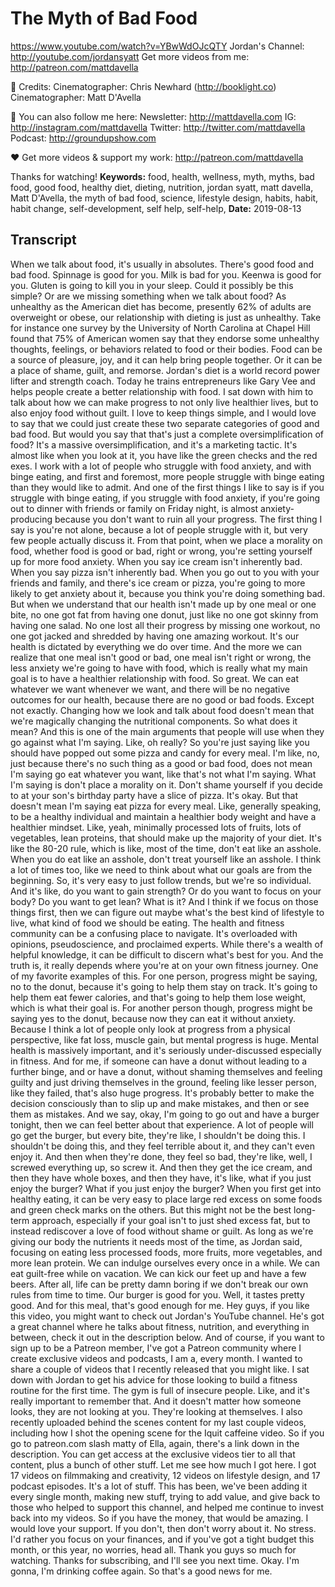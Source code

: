 # The Myth of Bad Food
https://www.youtube.com/watch?v=YBwWdOJcQTY
Jordan's Channel:  http://youtube.com/jordansyatt
Get more videos from me:  http://patreon.com/mattdavella

🎥 Credits:
Cinematographer: Chris Newhard (http://booklight.co)
Cinematographer: Matt D'Avella

💯 You can also follow me here:
Newsletter:  http://mattdavella.com
IG:  http://instagram.com/mattdavella
Twitter:  http://twitter.com/mattdavella
Podcast:  http://groundupshow.com

❤️ Get more videos & support my work:
http://patreon.com/mattdavella

Thanks for watching!
**Keywords:** food, health, wellness, myth, myths, bad food, good food, healthy diet, dieting, nutrition, jordan syatt, matt davella, Matt D'Avella, the myth of bad food, science, lifestyle design, habits, habit, habit change, self-development, self help, self-help, 
**Date:** 2019-08-13

## Transcript
 When we talk about food, it's usually in absolutes. There's good food and bad food. Spinnage is good for you. Milk is bad for you. Keenwa is good for you. Gluten is going to kill you in your sleep. Could it possibly be this simple? Or are we missing something when we talk about food? As unhealthy as the American diet has become, presently 62% of adults are overweight or obese, our relationship with dieting is just as unhealthy. Take for instance one survey by the University of North Carolina at Chapel Hill found that 75% of American women say that they endorse some unhealthy thoughts, feelings, or behaviors related to food or their bodies. Food can be a source of pleasure, joy, and it can help bring people together. Or it can be a place of shame, guilt, and remorse. Jordan's diet is a world record power lifter and strength coach. Today he trains entrepreneurs like Gary Vee and helps people create a better relationship with food. I sat down with him to talk about how we can make progress to not only live healthier lives, but to also enjoy food without guilt. I love to keep things simple, and I would love to say that we could just create these two separate categories of good and bad food. But would you say that that's just a complete oversimplification of food? It's a massive oversimplification, and it's a marketing tactic. It's almost like when you look at it, you have like the green checks and the red exes. I work with a lot of people who struggle with food anxiety, and with binge eating, and first and foremost, more people struggle with binge eating than they would like to admit. And one of the first things I like to say is if you struggle with binge eating, if you struggle with food anxiety, if you're going out to dinner with friends or family on Friday night, is almost anxiety-producing because you don't want to ruin all your progress. The first thing I say is you're not alone, because a lot of people struggle with it, but very few people actually discuss it. From that point, when we place a morality on food, whether food is good or bad, right or wrong, you're setting yourself up for more food anxiety. When you say ice cream isn't inherently bad. When you say pizza isn't inherently bad. When you go out to you with your friends and family, and there's ice cream or pizza, you're going to more likely to get anxiety about it, because you think you're doing something bad. But when we understand that our health isn't made up by one meal or one bite, no one got fat from having one donut, just like no one got skinny from having one salad. No one lost all their progress by missing one workout, no one got jacked and shredded by having one amazing workout. It's our health is dictated by everything we do over time. And the more we can realize that one meal isn't good or bad, one meal isn't right or wrong, the less anxiety we're going to have with food, which is really what my main goal is to have a healthier relationship with food. So great. We can eat whatever we want whenever we want, and there will be no negative outcomes for our health, because there are no good or bad foods. Except not exactly. Changing how we look and talk about food doesn't mean that we're magically changing the nutritional components. So what does it mean? And this is one of the main arguments that people will use when they go against what I'm saying. Like, oh really? So you're just saying like you should have popped out some pizza and candy for every meal. I'm like, no, just because there's no such thing as a good or bad food, does not mean I'm saying go eat whatever you want, like that's not what I'm saying. What I'm saying is don't place a morality on it. Don't shame yourself if you decide to at your son's birthday party have a slice of pizza. It's okay. But that doesn't mean I'm saying eat pizza for every meal. Like, generally speaking, to be a healthy individual and maintain a healthier body weight and have a healthier mindset. Like, yeah, minimally processed lots of fruits, lots of vegetables, lean proteins, that should make up the majority of your diet. It's like the 80-20 rule, which is like, most of the time, don't eat like an asshole. When you do eat like an asshole, don't treat yourself like an asshole. I think a lot of times too, like we need to think about what our goals are from the beginning. So, it's very easy to just follow trends, but we're so individual. And it's like, do you want to gain strength? Or do you want to focus on your body? Do you want to get lean? What is it? And I think if we focus on those things first, then we can figure out maybe what's the best kind of lifestyle to live, what kind of food we should be eating. The health and fitness community can be a confusing place to navigate. It's overloaded with opinions, pseudoscience, and proclaimed experts. While there's a wealth of helpful knowledge, it can be difficult to discern what's best for you. And the truth is, it really depends where you're at on your own fitness journey. One of my favorite examples of this. For one person, progress might be saying, no to the donut, because it's going to help them stay on track. It's going to help them eat fewer calories, and that's going to help them lose weight, which is what their goal is. For another person though, progress might be saying yes to the donut, because now they can eat it without anxiety. Because I think a lot of people only look at progress from a physical perspective, like fat loss, muscle gain, but mental progress is huge. Mental health is massively important, and it's seriously under-discussed especially in fitness. And for me, if someone can have a donut without leading to a further binge, and or have a donut, without shaming themselves and feeling guilty and just driving themselves in the ground, feeling like lesser person, like they failed, that's also huge progress. It's probably better to make the decision consciously than to slip up and make mistakes, and then or see them as mistakes. And we say, okay, I'm going to go out and have a burger tonight, then we can feel better about that experience. A lot of people will go get the burger, but every bite, they're like, I shouldn't be doing this. I shouldn't be doing this, and they feel terrible about it, and they can't even enjoy it. And then when they're done, they feel so bad, they're like, well, I screwed everything up, so screw it. And then they get the ice cream, and then they have whole boxes, and then they have, it's like, what if you just enjoy the burger? What if you just enjoy the burger? When you first get into healthy eating, it can be very easy to place large red excess on some foods and green check marks on the others. But this might not be the best long-term approach, especially if your goal isn't to just shed excess fat, but to instead rediscover a love of food without shame or guilt. As long as we're giving our body the nutrients it needs most of the time, as Jordan said, focusing on eating less processed foods, more fruits, more vegetables, and more lean protein. We can indulge ourselves every once in a while. We can eat guilt-free while on vacation. We can kick our feet up and have a few beers. After all, life can be pretty damn boring if we don't break our own rules from time to time. Our burger is good for you. Well, it tastes pretty good. And for this meal, that's good enough for me. Hey guys, if you like this video, you might want to check out Jordan's YouTube channel. He's got a great channel where he talks about fitness, nutrition, and everything in between, check it out in the description below. And of course, if you want to sign up to be a Patreon member, I've got a Patreon community where I create exclusive videos and podcasts, I am a, every month. I wanted to share a couple of videos that I recently released that you might like. I sat down with Jordan to get his advice for those looking to build a fitness routine for the first time. The gym is full of insecure people. Like, and it's really important to remember that. And it doesn't matter how someone looks, they are not looking at you. They're looking at themselves. I also recently uploaded behind the scenes content for my last couple videos, including how I shot the opening scene for the Iquit caffeine video. So if you go to patreon.com slash matty of Ella, again, there's a link down in the description. You can get access at the exclusive videos tier to all that content, plus a bunch of other stuff. Let me see how much I got here. I got 17 videos on filmmaking and creativity, 12 videos on lifestyle design, and 17 podcast episodes. It's a lot of stuff. This has been, we've been adding it every single month, making new stuff, trying to add value, and give back to those who helped to support this channel, and helped me continue to invest back into my videos. So if you have the money, that would be amazing. I would love your support. If you don't, then don't worry about it. No stress. I'd rather you focus on your finances, and if you've got a tight budget this month, or this year, no worries, head all. Thank you guys so much for watching. Thanks for subscribing, and I'll see you next time. Okay. I'm gonna, I'm drinking coffee again. So that's a good news for me.
